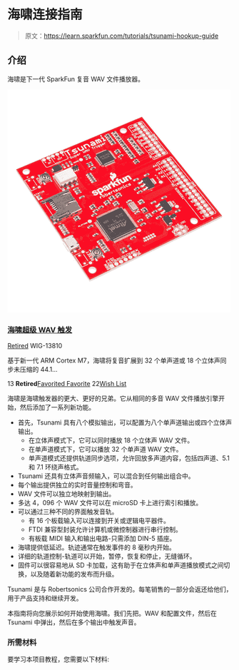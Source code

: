 # 海啸连接指南

> 原文：<https://learn.sparkfun.com/tutorials/tsunami-hookup-guide>

## 介绍

海啸是下一代 SparkFun 复音 WAV 文件播放器。

[![Tsunami Super WAV Trigger](img/040485c98e4a9638cd711c67c111408f.png)](https://www.sparkfun.com/products/retired/13810) 

### [海啸超级 WAV 触发](https://www.sparkfun.com/products/retired/13810)

[Retired](https://learn.sparkfun.com/static/bubbles/ "Retired") WIG-13810

基于新一代 ARM Cortex M7，海啸将复音扩展到 32 个单声道或 18 个立体声同步未压缩的 44.1…

13 **Retired**[Favorited Favorite](# "Add to favorites") 22[Wish List](# "Add to wish list")

海啸是海啸触发器的更大、更好的兄弟。它从相同的多音 WAV 文件播放引擎开始，然后添加了一系列新功能。

*   首先，Tsunami 具有八个模拟输出，可以配置为八个单声道输出或四个立体声输出。
    *   在立体声模式下，它可以同时播放 18 个立体声 WAV 文件。
    *   在单声道模式下，它可以播放 32 个单声道 WAV 文件。
    *   单声道模式还提供轨道同步选项，允许回放多声道内容，包括四声道、5.1 和 7.1 环绕声格式。
*   Tsunami 还具有立体声音频输入，可以混合到任何输出组合中。
*   每个输出提供独立的实时音量控制和弯音。
*   WAV 文件可以独立地映射到输出。
*   多达 4，096 个 WAV 文件可以在 microSD 卡上进行索引和播放。
*   可以通过三种不同的界面触发音轨。
    *   有 16 个板载输入可以连接到开关或逻辑电平器件。
    *   FTDI 兼容型封装允许计算机或微控制器进行串行控制。
    *   有板载 MIDI 输入和输出电路-只需添加 DIN-5 插座。
*   海啸提供低延迟。轨迹通常在触发事件的 8 毫秒内开始。
*   详细的轨道控制-轨道可以开始，暂停，恢复和停止，无缝循环。
*   固件可以很容易地从 SD 卡加载，这有助于在立体声和单声道播放模式之间切换，以及随着新功能的发布而升级。

Tsunami 是与 Robertsonics 公司合作开发的。每笔销售的一部分会返还给他们，用于产品支持和继续开发。

本指南将向您展示如何开始使用海啸。我们先把。WAV 和配置文件，然后在 Tsunami 中弹出，然后在多个输出中触发声音。

### 所需材料

要学习本项目教程，您需要以下材料: